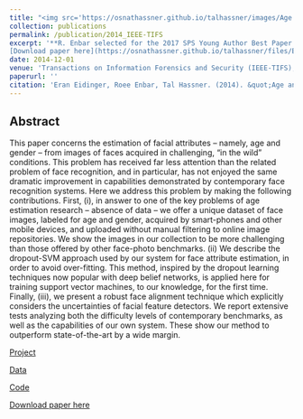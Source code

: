 ```yaml
---
title: "<img src='https://osnathassner.github.io/talhassner/images/Age and Gender Estimation 2 - Icon.jpg' width='80'> Age and Gender Estimation of Unfiltered Faces"
collection: publications
permalink: /publication/2014_IEEE-TIFS
excerpt: '**R. Enbar selected for the 2017 SPS Young Author Best Paper Award by the IEEE Signal Processing Society.**<br/><br/>
[Download paper here](https://osnathassner.github.io/talhassner/files/EidingerEnbarHassner_tifs.pdf)'
date: 2014-12-01
venue: 'Transactions on Information Forensics and Security (IEEE-TIFS), special issue on Facial Biometrics in the Wild, Volume 9, Issue 12, pages 2170 - 2179'
paperurl: ''
citation: 'Eran Eidinger, Roee Enbar, Tal Hassner. (2014). &quot;Age and Gender Estimation of Unfiltered Faces.&quot; <i>Transactions on Information Forensics and Security (IEEE-TIFS), special issue on Facial Biometrics in the Wild, Volume 9, Issue 12, pages 2170 - 2179</i>.'
---
```


Abstract
------
This paper concerns the estimation of facial attributes – namely, age and gender – from images of faces acquired in challenging, “in the wild” conditions. This problem has received far less attention than the related problem of face recognition, and in particular, has not enjoyed the same dramatic improvement in capabilities demonstrated by contemporary face recognition systems. Here we address this problem by making the following contributions. First, (i), in answer to one of the key problems of age estimation research – absence of data – we offer a unique dataset of face images, labeled for age and gender, acquired by smart-phones and other mobile devices, and uploaded without manual filtering to online image repositories. We show the images in our collection to be more challenging than those offered by other face-photo benchmarks. (ii) We describe the dropout-SVM approach used by our system for face attribute estimation, in order to avoid over-fitting. This method, inspired by the dropout learning techniques now popular with deep belief networks, is applied here for training support vector machines, to our knowledge, for the first time. Finally, (iii), we present a robust face alignment technique which explicitly considers the uncertainties of facial feature detectors. We report extensive tests analyzing both the difficulty levels of contemporary benchmarks, as well as the capabilities of our own system. These show our method to outperform state-of-the-art by a wide margin. 

[Project](https://www.openu.ac.il/home/hassner/Adience/)

[Data](https://www.openu.ac.il/home/hassner/Adience/data.html)

[Code](https://www.openu.ac.il/home/hassner/Adience/code.html#inplanealign)

[Download paper here](https://osnathassner.github.io/talhassner/files/EidingerEnbarHassner_tifs.pdf)
